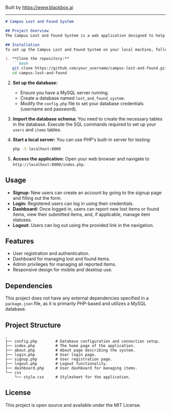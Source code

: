 
Built by https://www.blackbox.ai

---

```markdown
# Campus Lost and Found System

## Project Overview
The Campus Lost and Found System is a web application designed to help students, staff, and visitors report and find lost and found items on campus. This system provides a user-friendly interface for users to register, login, and manage their lost or found items through a secure dashboard. Administrators have additional privileges to manage all items and users, aiming to make the campus a safer and more organized place.

## Installation
To set up the Campus Lost and Found System on your local machine, follow these steps:

1. **Clone the repository:**
   ```bash
   git clone https://github.com/your_username/campus-lost-and-found.git
   cd campus-lost-and-found
   ```

2. **Set up the database:**
   - Ensure you have a MySQL server running.
   - Create a database named `lost_and_found_system`.
   - Modify the `config.php` file to set your database credentials (username and password).

3. **Import the database schema:**
   You need to create the necessary tables in the database. Execute the SQL commands required to set up your `users` and `items` tables.

4. **Start a local server:**
   You can use PHP's built-in server for testing:
   ```bash
   php -S localhost:8000
   ```

5. **Access the application:**
   Open your web browser and navigate to `http://localhost:8000/index.php`.

## Usage
- **Signup:** New users can create an account by going to the signup page and filling out the form.
- **Login:** Registered users can log in using their credentials.
- **Dashboard:** Once logged in, users can report new lost items or found items, view their submitted items, and, if applicable, manage item statuses.
- **Logout:** Users can log out using the provided link in the navigation.

## Features
- User registration and authentication.
- Dashboard for managing lost and found items.
- Admin privileges for managing all reported items.
- Responsive design for mobile and desktop use.

## Dependencies
This project does not have any external dependencies specified in a `package.json` file, as it is primarily PHP-based and utilizes a MySQL database.

## Project Structure
```
.
├── config.php        # Database configuration and connection setup.
├── index.php         # The home page of the application.
├── about.php         # About page describing the system.
├── login.php         # User login page.
├── signup.php        # User registration page.
├── logout.php        # Logout functionality.
├── dashboard.php     # User dashboard for managing items.
└── css
    └── style.css     # Stylesheet for the application.
```

## License
This project is open source and available under the MIT License.
```
